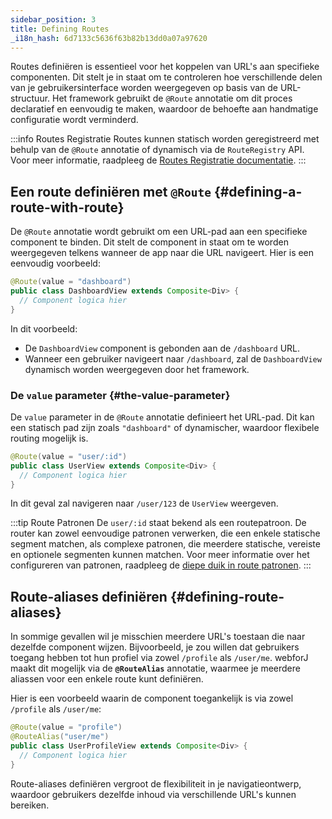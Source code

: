 ```yaml
---
sidebar_position: 3
title: Defining Routes
_i18n_hash: 6d7133c5636f63b82b13dd0a07a97620
---
```

Routes definiëren is essentieel voor het koppelen van URL's aan specifieke componenten. Dit stelt je in staat om te controleren hoe verschillende delen van je gebruikersinterface worden weergegeven op basis van de URL-structuur. Het framework gebruikt de `@Route` annotatie om dit proces declaratief en eenvoudig te maken, waardoor de behoefte aan handmatige configuratie wordt verminderd.

:::info Routes Registratie
Routes kunnen statisch worden geregistreerd met behulp van de `@Route` annotatie of dynamisch via de `RouteRegistry` API. Voor meer informatie, raadpleeg de [Routes Registratie documentatie](./routes-registration).
:::

## Een route definiëren met `@Route` {#defining-a-route-with-route}

De `@Route` annotatie wordt gebruikt om een URL-pad aan een specifieke component te binden. Dit stelt de component in staat om te worden weergegeven telkens wanneer de app naar die URL navigeert. Hier is een eenvoudig voorbeeld:

```java
@Route(value = "dashboard")
public class DashboardView extends Composite<Div> {
  // Component logica hier
}
```

In dit voorbeeld:
- De `DashboardView` component is gebonden aan de `/dashboard` URL.
- Wanneer een gebruiker navigeert naar `/dashboard`, zal de `DashboardView` dynamisch worden weergegeven door het framework.

### De `value` parameter {#the-value-parameter}

De `value` parameter in de `@Route` annotatie definieert het URL-pad. Dit kan een statisch pad zijn zoals `"dashboard"` of dynamischer, waardoor flexibele routing mogelijk is.

```java
@Route(value = "user/:id")
public class UserView extends Composite<Div> {
  // Component logica hier
}
```

In dit geval zal navigeren naar `/user/123` de `UserView` weergeven.

:::tip Route Patronen
De `user/:id` staat bekend als een routepatroon. De router kan zowel eenvoudige patronen verwerken, die een enkele statische segment matchen, als complexe patronen, die meerdere statische, vereiste en optionele segmenten kunnen matchen. Voor meer informatie over het configureren van patronen, raadpleeg de [diepe duik in route patronen](./route-patterns).
:::

## Route-aliases definiëren {#defining-route-aliases}

In sommige gevallen wil je misschien meerdere URL's toestaan die naar dezelfde component wijzen. Bijvoorbeeld, je zou willen dat gebruikers toegang hebben tot hun profiel via zowel `/profile` als `/user/me`. webforJ maakt dit mogelijk via de **`@RouteAlias`** annotatie, waarmee je meerdere aliassen voor een enkele route kunt definiëren.

Hier is een voorbeeld waarin de component toegankelijk is via zowel `/profile` als `/user/me`:

```java
@Route(value = "profile")
@RouteAlias("user/me")
public class UserProfileView extends Composite<Div> {
  // Component logica hier
}
```

Route-aliases definiëren vergroot de flexibiliteit in je navigatieontwerp, waardoor gebruikers dezelfde inhoud via verschillende URL's kunnen bereiken.
